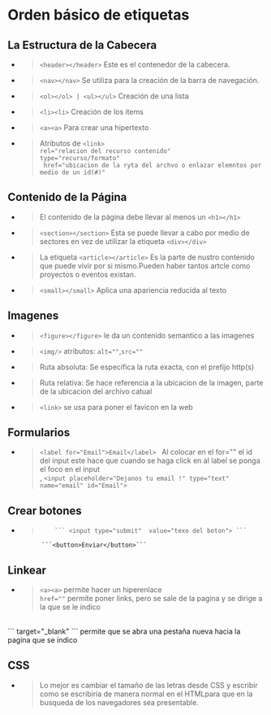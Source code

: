 # Orden básico de etiquetas
## La Estructura de la Cabecera
* >```<header></header>``` Este es el contenedor de la cabecera.
* >```<nav></nav>``` Se utiliza para la creación de la barra de navegación.
* > ```<ol></ol> | <ul></ul>``` Creación de una lista 
* >  ```<li><li>``` Creación de los items
* >  ```<a><a>``` Para crear una hipertexto

* > Atributos de ```<link>``` <br> ```rel="relacion del recurso contenido"``` <br>```type="recurso/formato"``` <br> ``` href="ubicacion de la ryta del archvo o enlazar elemntos por medio de un id(#)"```
## Contenido de la Página
* > El contenido de la página debe llevar al menos un ```<h1></h1>```
* >```<section></section>``` Esta se puede llevar a cabo por medio de sectores en vez de utilizar la etiqueta ```<div></div>```
* > La etiqueta ```<article></article>``` Es la parte de nustro contenido que puede vivir por si mismo.Pueden haber tantos artcle como proyectos o eventos existan.
* > ```<small></small>``` Aplica una apariencia reducida al texto 

## Imagenes
* > ```<figure></figure>``` le da un contenido semantico a las imagenes
* > ```<img/>``` atributos:  ```alt=""```,```src=""```
* > Ruta absoluta: Se especifica la ruta exacta, con el prefijo http(s)
* > Ruta relativa: Se hace referencia a la ubicacion de la imagen, parte de la ubicacion del archivo catual
* > ```<link>``` se usa para poner el favicon en la web  

## Formularios
* > ```<label for="Email">Email</label> ``` Al colocar en el for="" el id del input este hace que cuando se haga click en al label se ponga el foco en el input<br>
,  ```<input placeholder="Dejanos tu email !" type="text" name="email" id="Email">```
## Crear botones
* >         ``` <input type="submit"  value="texo del boton"> ```
            ```<button>Enviar</button>```

## Linkear 
* > ```<a><a>``` permite hacer un hiperenlace<br>
```href=""``` permite poner links, pero  se sale de la pagina y se dirige a la que se le indico
<br>
``` target="_blank" ``` permite que se abra una pestaña nueva hacia la pagina que se indico

## CSS
* >Lo mejor es cambiar el tamaño de las letras desde CSS y escribir como se escribiria de manera normal en el HTMLpara que en la busqueda de los navegadores sea presentable.


